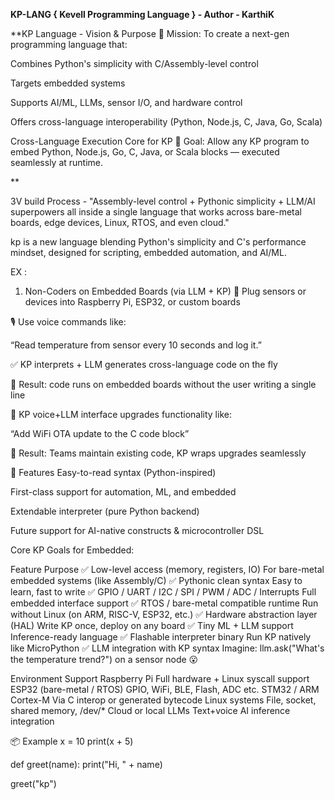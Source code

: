 **KP-LANG { Kevell Programming Language } - Author - KarthiK**

**KP Language - Vision & Purpose
🚀 Mission:
To create a next-gen programming language that:

Combines Python's simplicity with C/Assembly-level control

Targets embedded systems

Supports AI/ML, LLMs, sensor I/O, and hardware control

Offers cross-language interoperability (Python, Node.js, C, Java, Go, Scala)

Cross-Language Execution Core for KP
🎯 Goal:
Allow any KP program to embed Python, Node.js, Go, C, Java, or Scala blocks — executed seamlessly at runtime.


**

3V build Process -  "Assembly-level control + Pythonic simplicity + LLM/AI superpowers all inside a single language that works across bare-metal boards, edge devices, Linux, RTOS, and even cloud."

kp is a new language blending Python's simplicity and C's performance mindset, designed for scripting, embedded automation, and AI/ML.

EX : 

1. Non-Coders on Embedded Boards (via LLM + KP)
🔌 Plug sensors or devices into Raspberry Pi, ESP32, or custom boards

🎙 Use voice commands like:

“Read temperature from sensor every 10 seconds and log it.”

✅ KP interprets + LLM generates cross-language code on the fly

🚀 Result: code runs on embedded boards without the user writing a single line

🧠 KP voice+LLM interface upgrades functionality like:

“Add WiFi OTA update to the C code block”

🎯 Result: Teams maintain existing code, KP wraps upgrades seamlessly




🚀 Features
Easy-to-read syntax (Python-inspired)

First-class support for automation, ML, and embedded

Extendable interpreter (pure Python backend)

Future support for AI-native constructs & microcontroller DSL

Core KP Goals for Embedded:

Feature Purpose ✅ Low-level access (memory, registers, IO) For bare-metal embedded systems (like Assembly/C) ✅ Pythonic clean syntax Easy to learn, fast to write ✅ GPIO / UART / I2C / SPI / PWM / ADC / Interrupts Full embedded interface support ✅ RTOS / bare-metal compatible runtime Run without Linux (on ARM, RISC-V, ESP32, etc.) ✅ Hardware abstraction layer (HAL) Write KP once, deploy on any board ✅ Tiny ML + LLM support Inference-ready language ✅ Flashable interpreter binary Run KP natively like MicroPython ✅ LLM integration with KP syntax Imagine: llm.ask("What's the temperature trend?") on a sensor node 😮

Environment Support Raspberry Pi Full hardware + Linux syscall support ESP32 (bare-metal / RTOS) GPIO, WiFi, BLE, Flash, ADC etc. STM32 / ARM Cortex-M Via C interop or generated bytecode Linux systems File, socket, shared memory, /dev/* Cloud or local LLMs Text+voice AI inference integration

📦 Example
x = 10
print(x + 5)

def greet(name):
    print("Hi, " + name)

greet("kp")
